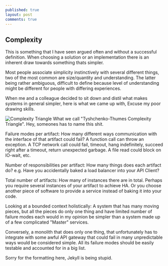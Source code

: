 ```yaml
---
published: true
layout: post
comments: true
---
```



## Complexity

This is something that I have seen argued often and without a successful definition. When choosing a solution or an implementation there is an inherent draw towards something thats simpler.
  
Most people associate simplicity instinctively with several different things, two of the most common are size/quantity and understanding. The latter being rather ambiguous, difficult to define because level of understanding might be different for people with differing experiences.
  
When me and a colleague decided to sit down and distil what makes systems in general simpler, here is what we came up with, Excuse my poor drawing skills.
  
![Complexity Triangle](https://www.lucidchart.com/publicSegments/view/b3dc33b9-1b1f-4f4a-998c-ff02f00fffac/image.png)
What we call "Tyshchenko-Thumes Complexity Triangle". Hey, someones has to name this shit.
  
Failure modes per artifact: How many different ways communication with the interface of that artifact could fail? A function call can throw an exception. A TCP network call could fail, timeout, hang indefinitely, succeed right after a timeout, return unexpected garbage. A file read could block on IO-wait, etc.
  
Number of responsibilities per artifact: How many things does each artifact do? e.g. Have you accidentally baked a load balancer into your API Client?
  
Total number of artifacts: How many of instances there are in total. Perhaps you require several instances of your artifact to achieve HA. Or you choose another piece of software to provide a service instead of baking it into your code.
  
Looking at a bounded context holistically: A system that has many moving pieces, but all the pieces do only one thing and have limited number of failure modes each would in my opinion be simpler than a system made up of a few complicated "Master" services.
  
Conversely, a monolith that does only one thing, that unfortunately has to integrate with some awful API gateway that could fail in many unpredictable ways would be considered simple. All its failure modes should be easily testable and accounted for in a big list.

Sorry for the formatting here, Jekyll is being stupid.